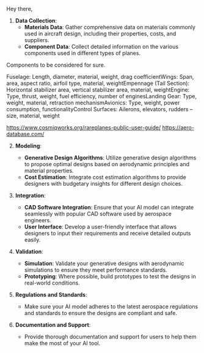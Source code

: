 Hey there,

1. **Data Collection**:
   - **Materials Data**: Gather comprehensive data on materials commonly used in aircraft design, including their properties, costs, and suppliers.
   - **Component Data**: Collect detailed information on the various components used in different types of planes.

Components to be considered for sure.
 
Fuselage: Length, diameter, material, weight, drag coefficientWings: Span, area, aspect ratio, airfoil type, material, weightEmpennage (Tail Section): Horizontal stabilizer area, vertical stabilizer area, material, weightEngine: Type, thrust, weight, fuel efficiency, number of enginesLanding Gear: Type, weight, material, retraction mechanismAvionics: Type, weight, power consumption, functionalityControl Surfaces: Ailerons, elevators, rudders – size, material, weight

https://www.cosmiqworks.org/rareplanes-public-user-guide/
https://aero-database.com/

2. **Modeling**:
   - **Generative Design Algorithms**: Utilize generative design algorithms to propose optimal designs based on aerodynamic principles and material properties.
   - **Cost Estimation**: Integrate cost estimation algorithms to provide designers with budgetary insights for different design choices.

3. **Integration**:
   - **CAD Software Integration**: Ensure that your AI model can integrate seamlessly with popular CAD software used by aerospace engineers.
   - **User Interface**: Develop a user-friendly interface that allows designers to input their requirements and receive detailed outputs easily.

4. **Validation**:
   - **Simulation**: Validate your generative designs with aerodynamic simulations to ensure they meet performance standards.
   - **Prototyping**: Where possible, build prototypes to test the designs in real-world conditions.

5. **Regulations and Standards**:
   - Make sure your AI model adheres to the latest aerospace regulations and standards to ensure the designs are compliant and safe.

6. **Documentation and Support**:
   - Provide thorough documentation and support for users to help them make the most of your AI tool.

